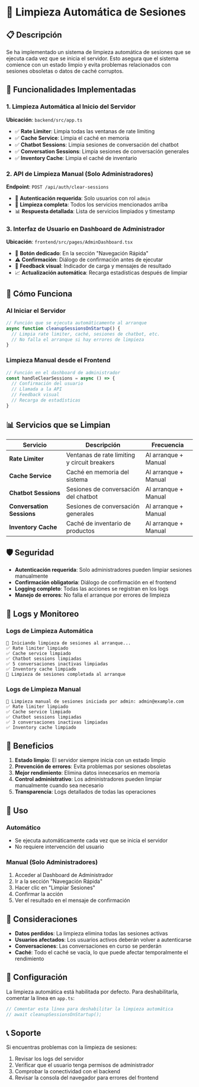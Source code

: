 # 🧹 Limpieza Automática de Sesiones

## 📋 Descripción

Se ha implementado un sistema de limpieza automática de sesiones que se ejecuta cada vez que se inicia el servidor. Esto asegura que el sistema comience con un estado limpio y evita problemas relacionados con sesiones obsoletas o datos de caché corruptos.

## 🚀 Funcionalidades Implementadas

### 1. Limpieza Automática al Inicio del Servidor

**Ubicación**: `backend/src/app.ts`

- ✅ **Rate Limiter**: Limpia todas las ventanas de rate limiting
- ✅ **Cache Service**: Limpia el caché en memoria
- ✅ **Chatbot Sessions**: Limpia sesiones de conversación del chatbot
- ✅ **Conversation Sessions**: Limpia sesiones de conversación generales
- ✅ **Inventory Cache**: Limpia el caché de inventario

### 2. API de Limpieza Manual (Solo Administradores)

**Endpoint**: `POST /api/auth/clear-sessions`

- 🔐 **Autenticación requerida**: Solo usuarios con rol `admin`
- 🧹 **Limpieza completa**: Todos los servicios mencionados arriba
- 📊 **Respuesta detallada**: Lista de servicios limpiados y timestamp

### 3. Interfaz de Usuario en Dashboard de Administrador

**Ubicación**: `frontend/src/pages/AdminDashboard.tsx`

- 🎯 **Botón dedicado**: En la sección "Navegación Rápida"
- ⚠️ **Confirmación**: Diálogo de confirmación antes de ejecutar
- 🔄 **Feedback visual**: Indicador de carga y mensajes de resultado
- 📈 **Actualización automática**: Recarga estadísticas después de limpiar

## 🔧 Cómo Funciona

### Al Iniciar el Servidor

```typescript
// Función que se ejecuta automáticamente al arranque
async function cleanupSessionsOnStartup() {
  // Limpia rate limiter, caché, sesiones de chatbot, etc.
  // No falla el arranque si hay errores de limpieza
}
```

### Limpieza Manual desde el Frontend

```typescript
// Función en el dashboard de administrador
const handleClearSessions = async () => {
  // Confirmación del usuario
  // Llamada a la API
  // Feedback visual
  // Recarga de estadísticas
}
```

## 📊 Servicios que se Limpian

| Servicio | Descripción | Frecuencia |
|----------|-------------|------------|
| **Rate Limiter** | Ventanas de rate limiting y circuit breakers | Al arranque + Manual |
| **Cache Service** | Caché en memoria del sistema | Al arranque + Manual |
| **Chatbot Sessions** | Sesiones de conversación del chatbot | Al arranque + Manual |
| **Conversation Sessions** | Sesiones de conversación generales | Al arranque + Manual |
| **Inventory Cache** | Caché de inventario de productos | Al arranque + Manual |

## 🛡️ Seguridad

- **Autenticación requerida**: Solo administradores pueden limpiar sesiones manualmente
- **Confirmación obligatoria**: Diálogo de confirmación en el frontend
- **Logging completo**: Todas las acciones se registran en los logs
- **Manejo de errores**: No falla el arranque por errores de limpieza

## 📝 Logs y Monitoreo

### Logs de Limpieza Automática
```
🧹 Iniciando limpieza de sesiones al arranque...
✅ Rate limiter limpiado
✅ Cache service limpiado
✅ Chatbot sessions limpiadas
✅ 5 conversaciones inactivas limpiadas
✅ Inventory cache limpiado
🎉 Limpieza de sesiones completada al arranque
```

### Logs de Limpieza Manual
```
🧹 Limpieza manual de sesiones iniciada por admin: admin@example.com
✅ Rate limiter limpiado
✅ Cache service limpiado
✅ Chatbot sessions limpiadas
✅ 3 conversaciones inactivas limpiadas
✅ Inventory cache limpiado
```

## 🎯 Beneficios

1. **Estado limpio**: El servidor siempre inicia con un estado limpio
2. **Prevención de errores**: Evita problemas por sesiones obsoletas
3. **Mejor rendimiento**: Elimina datos innecesarios en memoria
4. **Control administrativo**: Los administradores pueden limpiar manualmente cuando sea necesario
5. **Transparencia**: Logs detallados de todas las operaciones

## 🔄 Uso

### Automático
- Se ejecuta automáticamente cada vez que se inicia el servidor
- No requiere intervención del usuario

### Manual (Solo Administradores)
1. Acceder al Dashboard de Administrador
2. Ir a la sección "Navegación Rápida"
3. Hacer clic en "Limpiar Sesiones"
4. Confirmar la acción
5. Ver el resultado en el mensaje de confirmación

## 🚨 Consideraciones

- **Datos perdidos**: La limpieza elimina todas las sesiones activas
- **Usuarios afectados**: Los usuarios activos deberán volver a autenticarse
- **Conversaciones**: Las conversaciones en curso se perderán
- **Caché**: Todo el caché se vacía, lo que puede afectar temporalmente el rendimiento

## 🔧 Configuración

La limpieza automática está habilitada por defecto. Para deshabilitarla, comentar la línea en `app.ts`:

```typescript
// Comentar esta línea para deshabilitar la limpieza automática
// await cleanupSessionsOnStartup();
```

## 📞 Soporte

Si encuentras problemas con la limpieza de sesiones:

1. Revisar los logs del servidor
2. Verificar que el usuario tenga permisos de administrador
3. Comprobar la conectividad con el backend
4. Revisar la consola del navegador para errores del frontend 